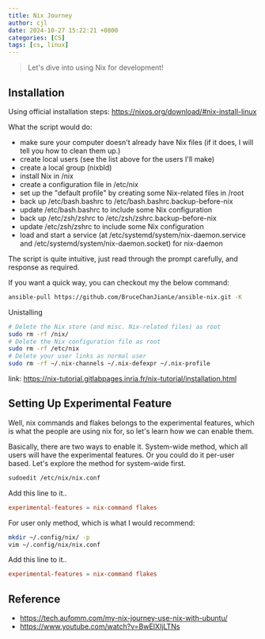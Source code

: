```yaml
---
title: Nix Journey
author: cjl
date: 2024-10-27 15:22:21 +0800
categories: [CS]
tags: [cs, linux]
---
```


> Let's dive into using Nix for development!

## Installation

Using official installation steps: https://nixos.org/download/#nix-install-linux


What the script would do:

- make sure your computer doesn't already have Nix files
 (if it does, I will tell you how to clean them up.)
- create local users (see the list above for the users I'll make)
- create a local group (nixbld)
- install Nix in /nix
- create a configuration file in /etc/nix
- set up the "default profile" by creating some Nix-related files in
 /root
- back up /etc/bash.bashrc to /etc/bash.bashrc.backup-before-nix
- update /etc/bash.bashrc to include some Nix configuration
- back up /etc/zsh/zshrc to /etc/zsh/zshrc.backup-before-nix
- update /etc/zsh/zshrc to include some Nix configuration
- load and start a service (at /etc/systemd/system/nix-daemon.service
 and /etc/systemd/system/nix-daemon.socket) for nix-daemon


The script is quite intuitive, just read through the prompt carefully,
and response as required.


If you want a quick way, you can checkout my the below command:

```bash
ansible-pull https://github.com/BruceChanJianLe/ansible-nix.git -K
```

Unistalling

```bash
# Delete the Nix store (and misc. Nix-related files) as root
sudo rm -rf /nix/
# Delete the Nix configuration file as root
sudo rm -rf /etc/nix
# Delete your user links as normal user
sudo rm -rf ~/.nix-channels ~/.nix-defexpr ~/.nix-profile
```
link: https://nix-tutorial.gitlabpages.inria.fr/nix-tutorial/installation.html


## Setting Up Experimental Feature

Well, nix commands and flakes belongs to the experimental features, which
is what the people are using nix for, so let's learn how we can enable them.


Basically, there are two ways to enable it. System-wide method, which all users
will have the experimental features. Or you could do it per-user based.
Let's explore the method for system-wide first.

```bash
sudoedit /etc/nix/nix.conf
```

Add this line to it..
```conf
experimental-features = nix-command flakes
```


For user only method, which is what I would recommend:

```bash
mkdir ~/.config/nix/ -p
vim ~/.config/nix/nix.conf
```

Add this line to it..
```conf
experimental-features = nix-command flakes
```


## 

## Reference

- https://tech.aufomm.com/my-nix-journey-use-nix-with-ubuntu/
- https://www.youtube.com/watch?v=BwEIXIjLTNs
